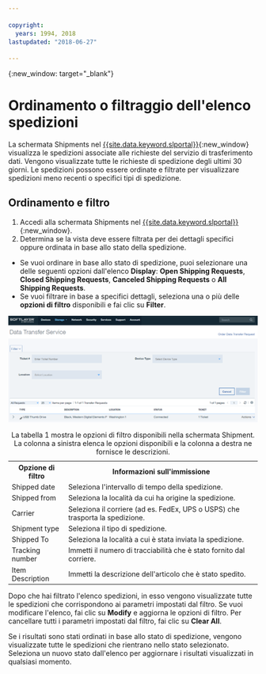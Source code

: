 ```yaml
---

copyright:
  years: 1994, 2018
lastupdated: "2018-06-27"

---
```

{:new_window: target="_blank"}

# Ordinamento o filtraggio dell'elenco spedizioni

La schermata Shipments nel [{{site.data.keyword.slportal}}](https://control.softlayer.com/){:new_window} visualizza le spedizioni associate alle richieste del servizio di trasferimento dati. Vengono visualizzate tutte le richieste di spedizione degli ultimi 30 giorni. Le spedizioni possono essere ordinate e filtrate per visualizzare spedizioni meno recenti o specifici tipi di spedizione. 

## Ordinamento e filtro

1. Accedi alla schermata Shipments nel [{{site.data.keyword.slportal}}](https://control.softlayer.com/){:new_window}. 
2. Determina se la vista deve essere filtrata per dei dettagli specifici oppure ordinata in base allo stato della spedizione.
  - Se vuoi ordinare in base allo stato di spedizione, puoi selezionare una delle seguenti opzioni dall'elenco **Display**: **Open Shipping Requests**, **Closed Shipping Requests**, **Canceled Shipping Requests** o **All Shipping Requests**.
  - Se vuoi filtrare in base a specifici dettagli, seleziona una o più delle **opzioni di filtro** disponibili e fai clic su **Filter**.


![Schermata DTS Shipment](/images/DTSShipmentScreen.PNG)

<table><caption>La tabella 1 mostra le opzioni di filtro disponibili nella schermata Shipment. La colonna a sinistra elenca le opzioni disponibili e la colonna a destra ne fornisce le descrizioni.</caption>
<tr><th>Opzione di filtro</th><th>Informazioni sull'immissione</th></tr>
<tr><td>Shipped date</td><td>Seleziona l'intervallo di tempo della spedizione.</td></tr>
<tr><td>Shipped from</td><td>Seleziona la località da cui ha origine la spedizione.</td></tr>
<tr><td>Carrier</td><td>Seleziona il corriere (ad es. FedEx, UPS o USPS) che trasporta la spedizione.</td></tr>
<tr><td>Shipment type</td><td>Seleziona il tipo di spedizione.</td></tr>
<tr><td>Shipped To</td><td>Seleziona la località a cui è stata inviata la spedizione.</td></tr>
<tr><td>Tracking number</td><td>Immetti il numero di tracciabilità che è stato fornito dal corriere.</td></tr>
<tr><td>Item Description</td><td>Immetti la descrizione dell'articolo che è stato spedito.</td></tr>
</table>


Dopo che hai filtrato l'elenco spedizioni, in esso vengono visualizzate tutte le spedizioni che corrispondono ai parametri impostati dal filtro. Se vuoi modificare l'elenco, fai clic su **Modify** e aggiorna le opzioni di filtro. Per cancellare tutti i parametri impostati dal filtro, fai clic su **Clear All**.  

Se i risultati sono stati ordinati in base allo stato di spedizione, vengono visualizzate tutte le spedizioni che rientrano nello stato selezionato. Seleziona un nuovo stato dall'elenco per aggiornare i risultati visualizzati in qualsiasi momento.
